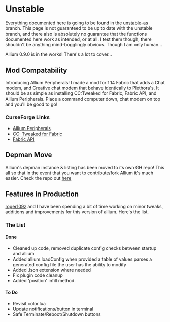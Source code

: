 # Unstable

Everything documented here is going to be found in the [unstable-as](https://github.com/hugeblank/Allium/tree/unstable-as) branch. This page is not guaranteed to be up to date with the unstable branch, and there also is absolutely no guarantee that the functions documented here work as intended, or at all. I test them though, there shouldn't be anything mind-bogglingly obvious. Though I am only human...

Allium 0.9.0 is in the works! There's a lot to cover...

## Mod Compatability

Introducing Allium Peripherals! I made a mod for 1.14 Fabric that adds a Chat modem, and Creative chat modem that behave identically to Plethora's. It should be as simple as installing CC:Tweaked for Fabric, Fabric API, and Allium Peripherals. Place a command computer down, chat modem on top and you'll be good to go!

### CurseForge Links

- [Allium Peripherals](https://www.curseforge.com/minecraft/mc-mods/allium-peripherals/)
- [CC: Tweaked for Fabric](https://www.curseforge.com/minecraft/mc-mods/cc-tweaked-fabric)
- [Fabric API](https://www.curseforge.com/minecraft/mc-mods/fabric-api)

## Depman Move

Allium's depman instance & listing has been moved to its own GH repo! This all so that in the event that you want to contribute/fork Allium it's much easier. Check the repo out [here](https://github.com/hugeblank/allium-depman)

## Features in Production

[roger109z](https://github.com/roger109z) and I have been spending a bit of time working on minor tweaks, additions and improvements for this version of allium. Here's the list.

### The List

#### Done

- Cleaned up code, removed duplicate config checks between startup and allium
- Added allium.loadConfig when provided a table of values parses a generated config file the user has the ability to modify
- Added .lson extension where needed
- Fix plugin code cleanup
- Added 'position' infill method.

#### To Do

- Revisit color.lua
- Update notifications/button in terminal
- Safe Terminate/Reboot/Shutdown buttons

